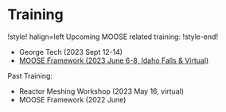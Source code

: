# Training

!style! halign=left
Upcoming MOOSE related training:
!style-end!

- George Tech (2023 Sept 12-14)
- [MOOSE Framework (2023 June 6-8, Idaho Falls & Virtual)](https://inlhrfedramp.gov1.qualtrics.com/jfe/form/SV_1RDZf244xsF1NK6)

Past Training:

- Reactor Meshing Workshop (2023 May 16, virtual)
- MOOSE Framework (2022 June)
